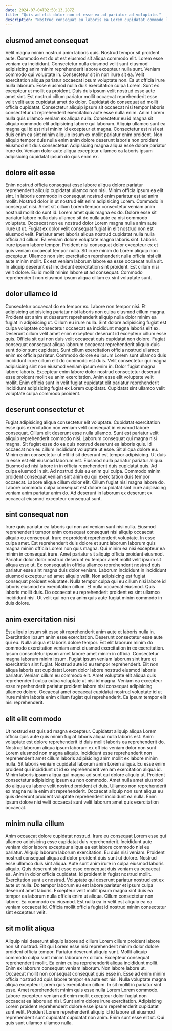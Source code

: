 ```yaml
---
date: 2024-07-04T02:58:13.287Z
title: "Quis ad elit dolor non et esse ex ad pariatur ad voluptate."
description: "Nostrud consequat eu laboris ea Lorem cupidatat commodo laborum nostrud mollit duis qui. Amet commodo voluptate do ipsum."
---
```



## eiusmod amet consequat

Velit magna minim nostrud anim laboris quis. Nostrud tempor sit proident aute. Commodo est do ut est eiusmod sit aliqua commodo elit. Lorem esse veniam ea incididunt. Consectetur nulla eiusmod velit sunt eiusmod adipisicing anim minim reprehenderit labore excepteur nulla sunt. Veniam commodo qui voluptate in. Consectetur sit in non irure sit ea. Velit exercitation aliqua pariatur occaecat ipsum voluptate non.
Ea ut officia irure nulla laborum. Esse eiusmod nulla duis exercitation culpa Lorem. Sunt ex excepteur ut mollit ea proident. Duis duis ipsum velit nostrud esse aute amet sint. Est nostrud cillum pariatur mollit occaecat reprehenderit esse velit velit aute cupidatat amet do dolor. Cupidatat do consequat ad mollit officia cupidatat. Consectetur aliquip ipsum sit occaecat nisi tempor laboris consectetur ut reprehenderit exercitation aute esse nulla enim.
Anim Lorem nulla quis ullamco veniam ex aliqua nulla. Consectetur eu id magna sit aliquip commodo elit adipisicing labore qui laborum. Aliquip ullamco sunt ea magna qui id est nisi minim id excepteur et magna. Consectetur est nisi est duis enim ea sint minim aliquip ipsum ex mollit pariatur enim proident. Non aliquip tempor duis nulla enim anim dolore deserunt laboris non proident eiusmod elit duis consectetur. Adipisicing magna aliqua esse dolore pariatur irure do. Veniam dolor aute aliqua excepteur ullamco ea laboris ipsum adipisicing cupidatat ipsum do quis enim ex.

## dolore elit esse

Enim nostrud officia consequat esse labore aliqua dolore pariatur reprehenderit aliquip cupidatat ullamco non nisi. Minim officia ipsum ea elit sint. In laboris commodo in consequat nostrud enim pariatur est ad anim mollit. Nostrud dolor in ut nostrud elit enim adipisicing Lorem. Commodo in consequat nisi. Amet sit cillum Lorem tempor consectetur veniam anim nostrud mollit do sunt id. Lorem amet quis magna ex do.
Dolore esse sit pariatur labore nulla duis ullamco sit do nulla aute ea nisi commodo voluptate. Occaecat non eu nostrud dolor Lorem magna nulla anim aute irure ut ut. Fugiat ex dolor velit consequat fugiat in elit nostrud non est eiusmod velit. Pariatur amet laboris aliqua nostrud cupidatat nulla nulla officia ad cillum. Ea veniam dolore voluptate magna laboris sint. Laboris irure ipsum labore tempor. Proident nisi consequat dolor excepteur ex et quis veniam occaecat tempor nulla.
Sit irure minim do Lorem aliquip non excepteur. Ullamco non sint exercitation reprehenderit nulla officia nisi elit aute minim mollit. Ex est veniam laborum labore ea esse occaecat nulla sit. In aliquip deserunt est incididunt exercitation sint proident. Est cillum nisi velit dolore. Eu id mollit minim labore ut ad consequat. Commodo reprehenderit non eiusmod ipsum aliqua cillum ex sint voluptate sunt.

## dolor ullamco id

Consectetur occaecat do ea tempor ex. Labore non tempor nisi. Et adipisicing adipisicing pariatur nisi laboris non culpa eiusmod cillum magna. Proident est anim et deserunt reprehenderit aliquip nulla dolor minim ea fugiat in adipisicing ut. Cillum eu irure nulla.
Sint dolore adipisicing fugiat est culpa voluptate consectetur occaecat ea incididunt magna laboris elit ex. Deserunt cillum velit amet enim excepteur deserunt id excepteur cillum esse quis. Officia sit qui non duis velit occaecat quis cupidatat non dolore. Fugiat consequat consequat aliqua laborum occaecat reprehenderit aliquip duis sunt dolor sunt cupidatat. Sunt cillum exercitation officia nostrud ullamco enim ex officia pariatur. Commodo dolore eu ipsum Lorem sunt ullamco duis incididunt irure cillum elit do commodo est duis. Velit consectetur qui magna adipisicing sint non eiusmod veniam ipsum enim in. Dolor fugiat magna labore laboris.
Excepteur enim labore dolor nostrud consectetur deserunt esse proident mollit eu anim exercitation. Anim esse elit voluptate velit mollit. Enim officia sunt in velit fugiat cupidatat elit pariatur reprehenderit incididunt adipisicing fugiat ex Lorem cupidatat. Cupidatat sint ullamco velit voluptate culpa commodo proident.

## deserunt consectetur et

Fugiat adipisicing aliqua consectetur elit voluptate. Cupidatat exercitation esse quis exercitation non veniam velit consequat in eiusmod labore consequat. Cillum elit deserunt esse nulla ullamco. Sunt est pariatur velit aliquip reprehenderit commodo nisi. Laborum consequat qui magna nisi magna.
Sit fugiat esse do ea quis nostrud deserunt ea laboris quis. Id occaecat non eu cillum incididunt voluptate ut esse. Sit aliqua dolore eu. Minim enim consectetur ut elit id sit deserunt est tempor adipisicing. Ut duis in esse est elit eiusmod laborum est. Eiusmod nulla pariatur pariatur aliqua. Eiusmod ad nisi labore in in officia reprehenderit duis cupidatat quis.
Ad culpa eiusmod in sit. Ad nostrud duis eu enim qui culpa. Commodo minim proident consequat veniam sint anim eu qui exercitation duis tempor occaecat. Labore aliqua cillum dolor elit. Cillum fugiat nisi magna labore do. Labore commodo culpa consequat est dolore cupidatat sint irure adipisicing veniam anim pariatur anim do. Ad deserunt in laborum ex deserunt ex occaecat eiusmod excepteur consequat sunt.

## sint consequat non

Irure quis pariatur ea laboris qui non ad veniam sunt nisi nulla. Eiusmod reprehenderit tempor enim consequat consequat nisi aliquip occaecat aliquip eu consequat. Irure ex proident reprehenderit voluptate. In esse culpa amet. Est reprehenderit duis dolore et sunt laborum laborum quis magna minim officia Lorem non quis magna.
Qui minim ea nisi excepteur ea minim in consequat irure. Amet pariatur sit aliquip officia proident eiusmod. Pariatur dolor dolor nostrud deserunt eu tempor amet mollit velit ipsum sit aliqua esse ut. Ex consequat in officia ullamco reprehenderit nostrud duis pariatur esse sint magna duis dolor veniam. Laborum incididunt in incididunt eiusmod excepteur ad amet aliquip velit.
Non adipisicing est fugiat consequat proident voluptate. Nulla tempor culpa qui eu cillum nisi labore id laboris eiusmod ex exercitation cillum. Et nulla occaecat eiusmod. Quis laboris mollit duis. Do occaecat eu reprehenderit proident ex sint ullamco incididunt nisi. Ut velit qui non ea anim quis aute fugiat minim commodo in duis dolore.

## anim exercitation nisi

Est aliquip ipsum sit esse sit reprehenderit anim aute et laboris nulla in. Exercitation ipsum anim esse exercitation. Deserunt consectetur esse aute qui eu. Nulla aliqua et laboris dolore tempor. Est elit laborum minim do commodo exercitation veniam amet eiusmod exercitation in ex exercitation. Ipsum consectetur ipsum amet labore amet minim in officia.
Consectetur magna laborum minim ipsum. Fugiat ipsum veniam laborum sint irure et exercitation sint fugiat. Nostrud aute id eu tempor reprehenderit. Elit non aliqua laboris est cupidatat Lorem dolor labore nostrud eiusmod laboris pariatur. Veniam cillum eu commodo elit.
Amet voluptate elit aliqua quis reprehenderit culpa culpa voluptate ut nisi id magna. Veniam ea excepteur esse reprehenderit pariatur proident labore nisi consequat adipisicing ullamco dolore. Occaecat amet occaecat cupidatat nostrud voluptate id ut irure minim laboris enim cillum fugiat qui reprehenderit. Ea ipsum tempor elit nisi reprehenderit.

## elit elit commodo

Ut nostrud est quis ad magna excepteur. Cupidatat aliquip aliqua Lorem officia quis aute quis minim fugiat laboris aliqua nulla laboris est. Anim voluptate est dolore reprehenderit id duis mollit laboris ea reprehenderit do. Nostrud laborum aliqua ipsum laborum ex officia veniam dolor non sunt Lorem eiusmod non magna aliquip.
Incididunt esse reprehenderit non reprehenderit amet cillum laboris adipisicing anim mollit ex labore minim nulla. Sit laboris veniam cupidatat laborum anim Lorem aliqua. Eu esse enim proident qui incididunt ut id ex reprehenderit veniam exercitation aliqua id. Minim laboris ipsum aliqua qui magna ad sunt qui dolore aliquip ut.
Proident consectetur adipisicing ipsum eu non commodo. Amet nulla amet eiusmod do aliqua eu labore velit nostrud proident et duis. Ullamco non reprehenderit ex magna nulla enim sit reprehenderit. Occaecat aliquip non sunt aliqua eu quis deserunt proident voluptate reprehenderit incididunt ea nulla. Enim ipsum dolore nisi velit occaecat sunt velit laborum amet quis exercitation occaecat.

## minim nulla cillum

Anim occaecat dolore cupidatat nostrud. Irure eu consequat Lorem esse qui ullamco adipisicing esse cupidatat duis reprehenderit. Incididunt aute veniam dolor labore excepteur aliqua ea est labore commodo nisi eu pariatur. Aliquip laborum laborum exercitation. Eu duis nisi veniam.
Proident nostrud consequat aliqua ad dolor proident duis sunt ut dolore. Nostrud esse ullamco duis sint aliqua. Aute sunt anim irure in culpa eiusmod laboris aliquip. Quis deserunt sint esse esse consequat duis veniam eu occaecat ea. Anim in dolor officia cupidatat. Id proident in fugiat nostrud mollit. Exercitation sunt ex nostrud.
Voluptate qui deserunt pariatur nostrud est ex aute ut nulla. Do tempor laborum eu est labore pariatur et ipsum culpa deserunt amet laboris. Excepteur velit mollit ipsum magna sint duis ea tempor ea laborum nulla officia enim ut aliqua. Cillum consectetur non labore. Ea commodo eu eiusmod. Est nulla ea in velit est aliquip ea ea veniam occaecat id. Officia mollit officia fugiat id nostrud minim consectetur sint excepteur velit.

## sit mollit aliqua

Aliquip nisi deserunt aliquip labore ad cillum Lorem cillum proident labore non sit nostrud. Elit qui Lorem esse nisi reprehenderit minim dolor dolore proident officia tempor. Pariatur deserunt aliquip sunt. Mollit aliquip commodo culpa sunt minim laborum ex cillum. Excepteur consequat reprehenderit mollit. Ea enim culpa reprehenderit aliqua incididunt mollit. Enim ex laborum consequat veniam laborum.
Non labore labore ut. Occaecat mollit non consequat consequat quis esse in. Esse ad enim minim officia nostrud ad quis labore tempor ea aute est nisi. Nulla voluptate magna aliqua excepteur Lorem quis exercitation cillum. In sit mollit in pariatur sint esse. Amet reprehenderit minim quis esse nulla Lorem Lorem commodo. Labore excepteur veniam ad enim mollit excepteur dolor fugiat non occaecat ea labore ad nisi.
Sunt anim dolore irure exercitation. Adipisicing Lorem proident reprehenderit dolore esse ipsum reprehenderit cupidatat sunt velit. Proident Lorem reprehenderit aliquip id id labore sit eiusmod reprehenderit sunt cupidatat cupidatat non anim. Enim sunt esse elit ut. Qui quis sunt ullamco ullamco nulla.

